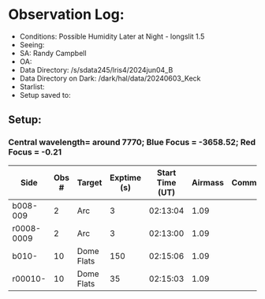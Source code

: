 # Observation Log:

* Conditions: Possible Humidity Later at Night - longslit 1.5
* Seeing: 
* SA: Randy Campbell 
* OA: 
* Data Directory: /s/sdata245/lris4/2024jun04_B
* Data Directory on Dark: /dark/hal/data/20240603_Keck
* Starlist: 
* Setup saved to: 

## Setup: 

    
### Central wavelength= around 7770; Blue Focus = -3658.52; Red Focus = -0.21

| Side | Obs #     | Target    | Exptime (s) | Start Time (UT) | Airmass | Comments                                                   |
|------|-----------|-----------|-------------|-----------------|---------|------------------------------------------------------------|
|b008-009|2|Arc        |3| 02:13:04|1.09||
|r0008-0009|2|Arc        |3| 02:13:00|1.09||
|b010-|10|Dome Flats| 150| 02:15:06|1.09||
|r00010-|10|Dome Flats| 35| 02:15:03|1.09||
